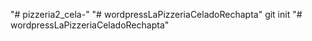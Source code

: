 "# pizzeria2_cela-" 
"# wordpressLaPizzeriaCeladoRechapta"  git init
"# wordpressLaPizzeriaCeladoRechapta" 
